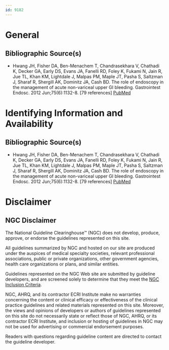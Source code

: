 ```yaml
---
id: 9182
---
```


# General

## Bibliographic Source(s)

- Hwang JH, Fisher DA, Ben-Menachem T, Chandrasekhara V, Chathadi K, Decker GA, Early DS, Evans JA, Fanelli RD, Foley K, Fukami N, Jain R, Jue TL, Khan KM, Lightdale J, Malpas PM, Maple JT, Pasha S, Saltzman J, Sharaf R, Shergill AK, Dominitz JA, Cash BD. The role of endoscopy in the management of acute non-variceal upper GI bleeding. Gastrointest Endosc. 2012 Jun;75(6):1132-8. [79 references] [ PubMed ](http://www.ncbi.nlm.nih.gov/entrez/query.fcgi?cmd=Retrieve&db=pubmed&dopt=Abstract&list_uids=22624808)

# Identifying Information and Availability

## Bibliographic Source(s)

- Hwang JH, Fisher DA, Ben-Menachem T, Chandrasekhara V, Chathadi K, Decker GA, Early DS, Evans JA, Fanelli RD, Foley K, Fukami N, Jain R, Jue TL, Khan KM, Lightdale J, Malpas PM, Maple JT, Pasha S, Saltzman J, Sharaf R, Shergill AK, Dominitz JA, Cash BD. The role of endoscopy in the management of acute non-variceal upper GI bleeding. Gastrointest Endosc. 2012 Jun;75(6):1132-8. [79 references] [ PubMed ](http://www.ncbi.nlm.nih.gov/entrez/query.fcgi?cmd=Retrieve&db=pubmed&dopt=Abstract&list_uids=22624808)

# Disclaimer

## NGC Disclaimer

The National Guideline Clearinghouse™ (NGC) does not develop, produce, approve, or endorse the guidelines represented on this site.

All guidelines summarized by NGC and hosted on our site are produced under the auspices of medical specialty societies, relevant professional associations, public or private organizations, other government agencies, health care organizations or plans, and similar entities.

Guidelines represented on the NGC Web site are submitted by guideline developers, and are screened solely to determine that they meet the [NGC Inclusion Criteria](/help-and-about/summaries/inclusion-criteria).

NGC, AHRQ, and its contractor ECRI Institute make no warranties concerning the content or clinical efficacy or effectiveness of the clinical practice guidelines and related materials represented on this site. Moreover, the views and opinions of developers or authors of guidelines represented on this site do not necessarily state or reflect those of NGC, AHRQ, or its contractor ECRI Institute, and inclusion or hosting of guidelines in NGC may not be used for advertising or commercial endorsement purposes.

Readers with questions regarding guideline content are directed to contact the guideline developer.

